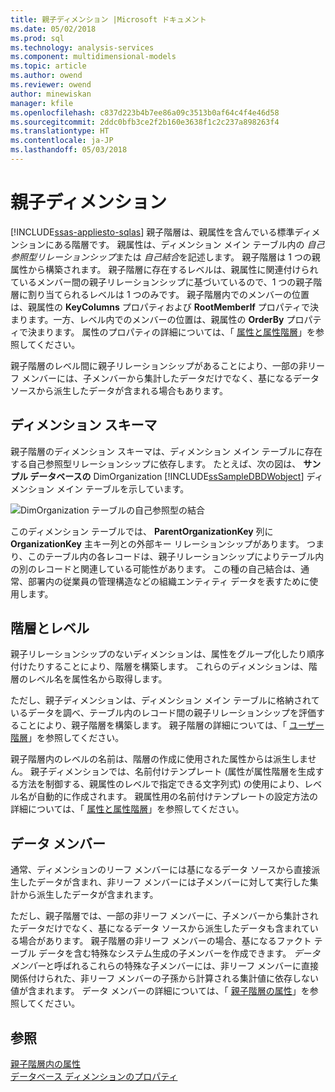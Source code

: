 ```yaml
---
title: 親子ディメンション |Microsoft ドキュメント
ms.date: 05/02/2018
ms.prod: sql
ms.technology: analysis-services
ms.component: multidimensional-models
ms.topic: article
ms.author: owend
ms.reviewer: owend
author: minewiskan
manager: kfile
ms.openlocfilehash: c837d223b4b7ee86a09c3513b0af64c4f4e46d58
ms.sourcegitcommit: 2ddc0bfb3ce2f2b160e3638f1c2c237a898263f4
ms.translationtype: HT
ms.contentlocale: ja-JP
ms.lasthandoff: 05/03/2018
---
```

# <a name="parent-child-dimension"></a>親子ディメンション
[!INCLUDE[ssas-appliesto-sqlas](../../includes/ssas-appliesto-sqlas.md)]
  親子階層は、親属性を含んでいる標準ディメンションにある階層です。 親属性は、ディメンション メイン テーブル内の *自己参照型リレーションシップ*または *自己結合*を記述します。 親子階層は 1 つの親属性から構築されます。 親子階層に存在するレベルは、親属性に関連付けられているメンバー間の親子リレーションシップに基づいているので、1 つの親子階層に割り当てられるレベルは 1 つのみです。 親子階層内でのメンバーの位置は、親属性の **KeyColumns** プロパティおよび **RootMemberIf** プロパティで決まります。一方、レベル内でのメンバーの位置は、親属性の **OrderBy** プロパティで決まります。 属性のプロパティの詳細については、「 [属性と属性階層](../../analysis-services/multidimensional-models-olap-logical-dimension-objects/attributes-and-attribute-hierarchies.md)」を参照してください。  
  
 親子階層のレベル間に親子リレーションシップがあることにより、一部の非リーフ メンバーには、子メンバーから集計したデータだけでなく、基になるデータ ソースから派生したデータが含まれる場合もあります。  
  
## <a name="dimension-schema"></a>ディメンション スキーマ  
 親子階層のディメンション スキーマは、ディメンション メイン テーブルに存在する自己参照型リレーションシップに依存します。 たとえば、次の図は、 **サンプル データベースの** DimOrganization [!INCLUDE[ssSampleDBDWobject](../../includes/sssampledbdwobject-md.md)] ディメンション メイン テーブルを示しています。  
  
 ![DimOrganization テーブルの自己参照型の結合](../../analysis-services/multidimensional-models/media/dimorganization.gif "DimOrganization テーブルの自己参照型の結合")  
  
 このディメンション テーブルでは、 **ParentOrganizationKey** 列に **OrganizationKey** 主キー列との外部キー リレーションシップがあります。 つまり、このテーブル内の各レコードは、親子リレーションシップによりテーブル内の別のレコードと関連している可能性があります。 この種の自己結合は、通常、部署内の従業員の管理構造などの組織エンティティ データを表すために使用します。  
  
## <a name="hierarchies-and-levels"></a>階層とレベル  
 親子リレーションシップのないディメンションは、属性をグループ化したり順序付けたりすることにより、階層を構築します。 これらのディメンションは、階層のレベル名を属性名から取得します。  
  
 ただし、親子ディメンションは、ディメンション メイン テーブルに格納されているデータを調べ、テーブル内のレコード間の親子リレーションシップを評価することにより、親子階層を構築します。 親子階層の詳細については、「 [ユーザー階層](../../analysis-services/multidimensional-models-olap-logical-dimension-objects/user-hierarchies.md)」を参照してください。  
  
 親子階層内のレベルの名前は、階層の作成に使用された属性からは派生しません。 親子ディメンションでは、名前付けテンプレート (属性が属性階層を生成する方法を制御する、親属性のレベルで指定できる文字列式) の使用により、レベル名が自動的に作成されます。 親属性用の名前付けテンプレートの設定方法の詳細については、「 [属性と属性階層](../../analysis-services/multidimensional-models-olap-logical-dimension-objects/attributes-and-attribute-hierarchies.md)」を参照してください。  
  
## <a name="data-members"></a>データ メンバー  
 通常、ディメンションのリーフ メンバーには基になるデータ ソースから直接派生したデータが含まれ、非リーフ メンバーには子メンバーに対して実行した集計から派生したデータが含まれます。  
  
 ただし、親子階層では、一部の非リーフ メンバーに、子メンバーから集計されたデータだけでなく、基になるデータ ソースから派生したデータも含まれている場合があります。 親子階層の非リーフ メンバーの場合、基になるファクト テーブル データを含む特殊なシステム生成の子メンバーを作成できます。 *データ メンバー*と呼ばれるこれらの特殊な子メンバーには、非リーフ メンバーに直接関係付けられた、非リーフ メンバーの子孫から計算される集計値に依存しない値が含まれます。 データ メンバーの詳細については、「 [親子階層の属性](../../analysis-services/multidimensional-models/parent-child-dimension-attributes.md)」を参照してください。  
  
## <a name="see-also"></a>参照  
 [親子階層内の属性](../../analysis-services/multidimensional-models/parent-child-dimension-attributes.md)   
 [データベース ディメンションのプロパティ](../../analysis-services/multidimensional-models-olap-logical-dimension-objects/database-dimension-properties.md)  
  
  

